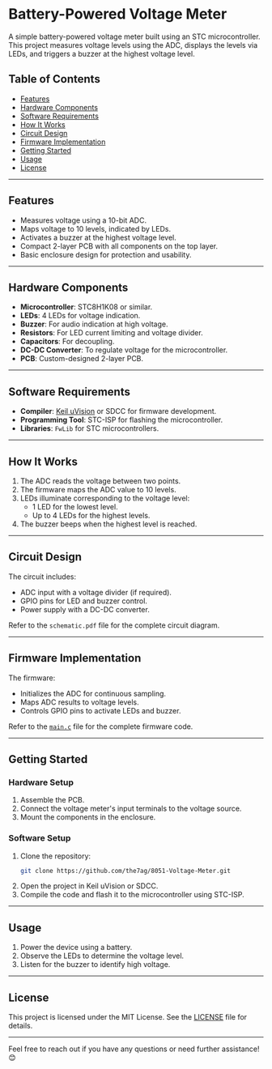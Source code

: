 # Battery-Powered Voltage Meter

A simple battery-powered voltage meter built using an STC microcontroller. This project measures voltage levels using the ADC, displays the levels via LEDs, and triggers a buzzer at the highest voltage level.

## Table of Contents
- [Features](#features)
- [Hardware Components](#hardware-components)
- [Software Requirements](#software-requirements)
- [How It Works](#how-it-works)
- [Circuit Design](#circuit-design)
- [Firmware Implementation](#firmware-implementation)
- [Getting Started](#getting-started)
- [Usage](#usage)
- [License](#license)

---

## Features
- Measures voltage using a 10-bit ADC.
- Maps voltage to 10 levels, indicated by LEDs.
- Activates a buzzer at the highest voltage level.
- Compact 2-layer PCB with all components on the top layer.
- Basic enclosure design for protection and usability.

---

## Hardware Components
- **Microcontroller**: STC8H1K08 or similar.
- **LEDs**: 4 LEDs for voltage indication.
- **Buzzer**: For audio indication at high voltage.
- **Resistors**: For LED current limiting and voltage divider.
- **Capacitors**: For decoupling.
- **DC-DC Converter**: To regulate voltage for the microcontroller.
- **PCB**: Custom-designed 2-layer PCB.

---

## Software Requirements
- **Compiler**: [Keil uVision](https://www.keil.com/) or SDCC for firmware development.
- **Programming Tool**: STC-ISP for flashing the microcontroller.
- **Libraries**: `FwLib` for STC microcontrollers.

---

## How It Works
1. The ADC reads the voltage between two points.
2. The firmware maps the ADC value to 10 levels.
3. LEDs illuminate corresponding to the voltage level:
   - 1 LED for the lowest level.
   - Up to 4 LEDs for the highest levels.
4. The buzzer beeps when the highest level is reached.

---

## Circuit Design
The circuit includes:
- ADC input with a voltage divider (if required).
- GPIO pins for LED and buzzer control.
- Power supply with a DC-DC converter.

Refer to the `schematic.pdf` file for the complete circuit diagram.

---

## Firmware Implementation
The firmware:
- Initializes the ADC for continuous sampling.
- Maps ADC results to voltage levels.
- Controls GPIO pins to activate LEDs and buzzer.

Refer to the [`main.c`](main.c) file for the complete firmware code.

---

## Getting Started
### Hardware Setup
1. Assemble the PCB.
2. Connect the voltage meter's input terminals to the voltage source.
3. Mount the components in the enclosure.

### Software Setup
1. Clone the repository:
   ```bash
   git clone https://github.com/the7ag/8051-Voltage-Meter.git
   ```
2. Open the project in Keil uVision or SDCC.
3. Compile the code and flash it to the microcontroller using STC-ISP.

---

## Usage
1. Power the device using a battery.
2. Observe the LEDs to determine the voltage level.
3. Listen for the buzzer to identify high voltage.

---

## License
This project is licensed under the MIT License. See the [LICENSE](LICENSE) file for details.

---

Feel free to reach out if you have any questions or need further assistance! 😊
